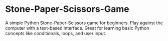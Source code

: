 # Stone-Paper-Scissors-Game
A simple Python Stone-Paper-Scissors game for beginners. Play against the computer with a text-based interface. Great for learning basic Python concepts like conditionals, loops, and user input.
